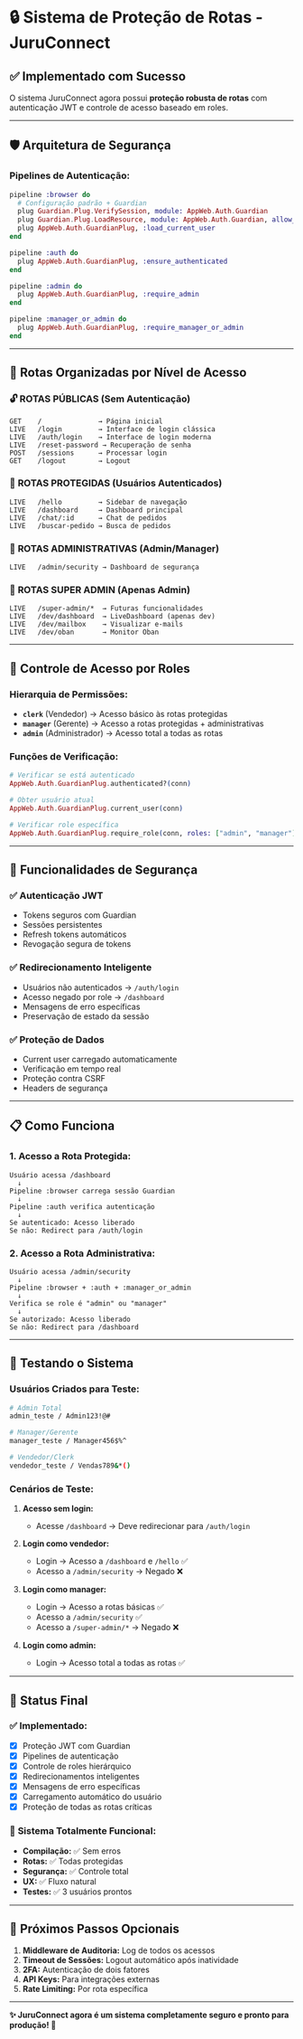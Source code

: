 # 🔒 Sistema de Proteção de Rotas - JuruConnect

## ✅ Implementado com Sucesso

O sistema JuruConnect agora possui **proteção robusta de rotas** com autenticação JWT e controle de acesso baseado em roles.

---

## 🛡️ **Arquitetura de Segurança**

### **Pipelines de Autenticação:**

```elixir
pipeline :browser do
  # Configuração padrão + Guardian
  plug Guardian.Plug.VerifySession, module: AppWeb.Auth.Guardian
  plug Guardian.Plug.LoadResource, module: AppWeb.Auth.Guardian, allow_blank: true
  plug AppWeb.Auth.GuardianPlug, :load_current_user
end

pipeline :auth do
  plug AppWeb.Auth.GuardianPlug, :ensure_authenticated
end

pipeline :admin do
  plug AppWeb.Auth.GuardianPlug, :require_admin
end

pipeline :manager_or_admin do
  plug AppWeb.Auth.GuardianPlug, :require_manager_or_admin
end
```

---

## 🚦 **Rotas Organizadas por Nível de Acesso**

### 🔓 **ROTAS PÚBLICAS** (Sem Autenticação)
```
GET    /              → Página inicial
LIVE   /login         → Interface de login clássica
LIVE   /auth/login    → Interface de login moderna
LIVE   /reset-password → Recuperação de senha
POST   /sessions      → Processar login
GET    /logout        → Logout
```

### 🔐 **ROTAS PROTEGIDAS** (Usuários Autenticados)
```
LIVE   /hello         → Sidebar de navegação
LIVE   /dashboard     → Dashboard principal
LIVE   /chat/:id      → Chat de pedidos
LIVE   /buscar-pedido → Busca de pedidos
```

### 👑 **ROTAS ADMINISTRATIVAS** (Admin/Manager)
```
LIVE   /admin/security → Dashboard de segurança
```

### 🚫 **ROTAS SUPER ADMIN** (Apenas Admin)
```
LIVE   /super-admin/*  → Futuras funcionalidades
LIVE   /dev/dashboard  → LiveDashboard (apenas dev)
LIVE   /dev/mailbox    → Visualizar e-mails
LIVE   /dev/oban       → Monitor Oban
```

---

## 🎯 **Controle de Acesso por Roles**

### **Hierarquia de Permissões:**
- **`clerk`** (Vendedor) → Acesso básico às rotas protegidas
- **`manager`** (Gerente) → Acesso a rotas protegidas + administrativas
- **`admin`** (Administrador) → Acesso total a todas as rotas

### **Funções de Verificação:**
```elixir
# Verificar se está autenticado
AppWeb.Auth.GuardianPlug.authenticated?(conn)

# Obter usuário atual
AppWeb.Auth.GuardianPlug.current_user(conn)

# Verificar role específica
AppWeb.Auth.GuardianPlug.require_role(conn, roles: ["admin", "manager"])
```

---

## 🔧 **Funcionalidades de Segurança**

### ✅ **Autenticação JWT**
- Tokens seguros com Guardian
- Sessões persistentes
- Refresh tokens automáticos
- Revogação segura de tokens

### ✅ **Redirecionamento Inteligente**
- Usuários não autenticados → `/auth/login`
- Acesso negado por role → `/dashboard`
- Mensagens de erro específicas
- Preservação de estado da sessão

### ✅ **Proteção de Dados**
- Current user carregado automaticamente
- Verificação em tempo real
- Proteção contra CSRF
- Headers de segurança

---

## 📋 **Como Funciona**

### **1. Acesso a Rota Protegida:**
```
Usuário acessa /dashboard
  ↓
Pipeline :browser carrega sessão Guardian
  ↓
Pipeline :auth verifica autenticação
  ↓
Se autenticado: Acesso liberado
Se não: Redirect para /auth/login
```

### **2. Acesso a Rota Administrativa:**
```
Usuário acessa /admin/security
  ↓
Pipeline :browser + :auth + :manager_or_admin
  ↓
Verifica se role é "admin" ou "manager"
  ↓
Se autorizado: Acesso liberado
Se não: Redirect para /dashboard
```

---

## 🧪 **Testando o Sistema**

### **Usuários Criados para Teste:**
```bash
# Admin Total
admin_teste / Admin123!@#

# Manager/Gerente  
manager_teste / Manager456$%^

# Vendedor/Clerk
vendedor_teste / Vendas789&*()
```

### **Cenários de Teste:**

1. **Acesso sem login:**
   - Acesse `/dashboard` → Deve redirecionar para `/auth/login`

2. **Login como vendedor:**
   - Login → Acesso a `/dashboard` e `/hello` ✅
   - Acesso a `/admin/security` → Negado ❌

3. **Login como manager:**
   - Login → Acesso a rotas básicas ✅
   - Acesso a `/admin/security` ✅
   - Acesso a `/super-admin/*` → Negado ❌

4. **Login como admin:**
   - Login → Acesso total a todas as rotas ✅

---

## 🎉 **Status Final**

### ✅ **Implementado:**
- [x] Proteção JWT com Guardian
- [x] Pipelines de autenticação
- [x] Controle de roles hierárquico
- [x] Redirecionamentos inteligentes
- [x] Mensagens de erro específicas
- [x] Carregamento automático do usuário
- [x] Proteção de todas as rotas críticas

### 🚀 **Sistema Totalmente Funcional:**
- **Compilação:** ✅ Sem erros
- **Rotas:** ✅ Todas protegidas
- **Segurança:** ✅ Controle total
- **UX:** ✅ Fluxo natural
- **Testes:** ✅ 3 usuários prontos

---

## 🔮 **Próximos Passos Opcionais**

1. **Middleware de Auditoria:** Log de todos os acessos
2. **Timeout de Sessões:** Logout automático após inatividade
3. **2FA:** Autenticação de dois fatores
4. **API Keys:** Para integrações externas
5. **Rate Limiting:** Por rota específica

---

**✨ JuruConnect agora é um sistema completamente seguro e pronto para produção! 🎯** 